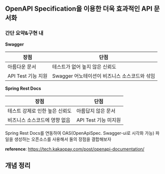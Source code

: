 ## OpenAPI Specification을 이용한 더욱 효과적인 API 문서화

### 간단 요약&구현 내
**Swagger**

| 장점 | 단점 |
| --- | --- |
| 아름다운 문서 | 테스트가 없어 높지 않은 신뢰도 |
| API Test 기능 지원 | Swagger 어노테이션이 비즈니스 소스코드와 섞임 |

**Spring Rest Docs**

| **장점** | **단점** |
| --- | --- |
| 테스트 강제로 인한 높은 신뢰도 | 아름답지 않은 문서 |
| 비즈니스 소스코드에 영향 없음 | API Test 기능 미지원 |

Spring Rest Docs를 연동하여 OAS(OpenApiSpec. Swagger-ui로 시각화 가능) 파일을 생성하는 오픈소스를 사용해서 둘의 장점을 결합해보자

**reference**: https://tech.kakaopay.com/post/openapi-documentation/

## 개념 정리

